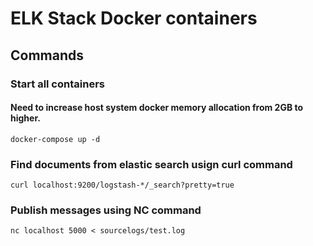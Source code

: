 # ELK Stack Docker containers

## Commands

### Start all containers
#### Need to increase host system docker memory allocation from 2GB to higher.

```{engine='bash'}
docker-compose up -d
```

### Find documents from elastic search usign curl command

```{engine='bash'}
curl localhost:9200/logstash-*/_search?pretty=true
```

### Publish messages using NC command

```{engine='bash'}
nc localhost 5000 < sourcelogs/test.log
```
